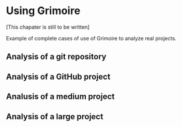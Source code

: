 # Using Grimoire

[This chapater is still to be written]

Example of complete cases of use of Grimoire to analyze real projects.

## Analysis of a git repository

## Analysis of a GitHub project

## Analusis of a medium project

## Analysis of a large project
